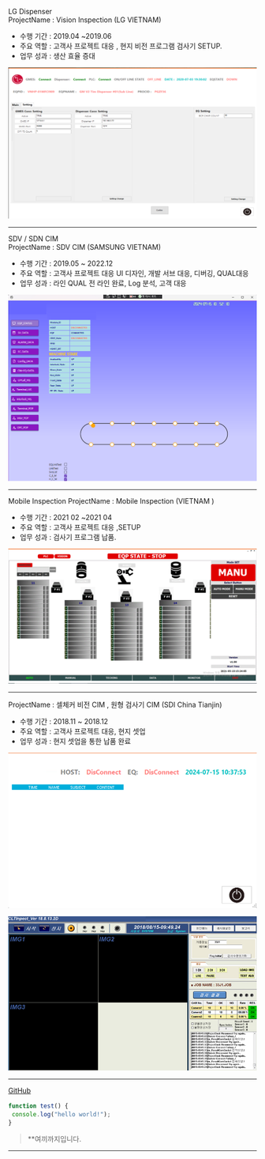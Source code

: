 LG Dispenser  
ProjectName : Vision Inspection (LG VIETNAM)
- 수행 기간 : 2019.04 ~2019.06
- 주요 역할 : 고객사 프로젝트 대응 , 현지 비전 프로그램 검사기 SETUP.
- 업무 성과 : 생산 효율 증대

![Github logo](/images/LG.png) 

---

SDV / SDN CIM  
ProjectName : SDV CIM (SAMSUNG VIETNAM)
- 수행 기간 : 2019.05 ~ 2022.12
- 주요 역할 : 고객사 프로젝트 대응 UI 디자인, 개발 서브 대응, 디버깅, QUAL대응
- 업무 성과 : 라인 QUAL 전 라인 완료, Log 분석, 고객 대응

![Github logo](/images/INSPECTION_SDV.png) 

---

Mobile Inspection 
ProjectName : Mobile Inspection  (VIETNAM )
- 수행 기간 : 2021 02 ~2021 04
- 주요 역할 : 고객사 프로젝트 대응 ,SETUP
- 업무 성과 : 검사기 프로그램 납품.

![Github logo](/images/wafermain1.GIF) 

---

ProjectName : 셀체커 비전 CIM , 원형 검사기 CIM (SDI China Tianjin)
- 수행 기간 : 2018.11 ~ 2018.12
- 주요 역할 : 고객사 프로젝트 대응, 현지 셋업
- 업무 성과 : 현지 셋업을 통한 납품 완료

![Github logo](/images/CELLCHECKER1.png) 

![Github logo](/images/CELLUI.png) 

---

[GitHub](https://github.com/hanpro-max)
```javascript 
function test() { 
 console.log("hello world!"); 
} 
```

> **여끼까지입니다.
> 

---
